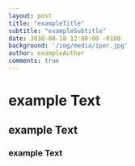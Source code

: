```yaml
---
layout: post
title: "exampleTitle"
subtitle: "exampleSubtitle"
date: 3030-08-18 12:00:00 -0100
background: '/img/media/iper.jpg'
author: exampleAuthor
comments: true
---
```


# example Text
## example Text
### example Text

